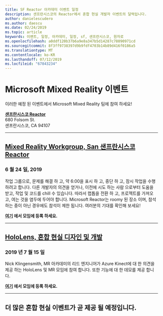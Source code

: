 ```yaml
---
title: SF Reactor 아카데미 이벤트 일정
description: 샌프란시스코의 Reactor에서 혼합 현실 개발자 이벤트의 달력입니다.
author: danielescudero
ms.author: daescu
ms.date: 02/24/2019
ms.topic: article
keywords: 이벤트, 일정, 아카데미, 일정, sf, 샌프란시스코, 원자로
ms.openlocfilehash: a0ddf120b37b6a9e8a347b5d14287c78090971cd
ms.sourcegitcommit: 8f3ff9738397d9b9fdf4703b14b89d416f0186a5
ms.translationtype: MT
ms.contentlocale: ko-KR
ms.lasthandoff: 07/12/2019
ms.locfileid: "67843234"
---
```

# <a name="microsoft-mixed-reality-events"></a>Microsoft Mixed Reality 이벤트

이러한 예정 된 이벤트에서 Microsoft Mixed Reality 팀에 참여 하세요!

**[샌프란시스코 Reactor](https://developer.microsoft.com/reactor/#ReactorSF)**<br>
680 Folsom St.<br>
샌프란시스코, CA 94107


---
## <a name="mixed-reality-workgroup-san-francisco-reactorhttpsemea01safelinksprotectionoutlookcomurlhttps3a2f2fwwwmeetupcom2fhololens-mr2fdata027c017cdaescu40microsoftcom7ca8ddee063b7949a9992308d6903e62b07c72f988bf86f141af91ab2d7cd011db477c17c07c636854994961124360sdataymnaaiwvxij700mo9gj2boz4w82bgkdjdhijhytfczcfu3dreserved0"></a>**[Mixed Reality Workgroup, San 샌프란시스코 Reactor](https://emea01.safelinks.protection.outlook.com/?url=https%3A%2F%2Fwww.meetup.com%2Fhololens-mr%2F&data=02%7C01%7Cdaescu%40microsoft.com%7Ca8ddee063b7949a9992308d6903e62b0%7C72f988bf86f141af91ab2d7cd011db47%7C1%7C0%7C636854994961124360&sdata=YmnAAiWVxIJ700mO9gj%2BOz4W8%2BgKDjDhiJhYtfCzCFU%3D&reserved=0)**
### <a name="june-24-2019"></a>6 월 24 일, 2019
작업 그룹으로, 문제를 해결 하 고, 약 6:00을 표시 하 고, 중단 하 고, 잠시 작업을 수행 하려고 합니다. 다른 개발자의 의견을 얻거나, 이전에 시도 하는 사람 으로부터 도움을 받고, 작업 및 코드를 chill 수 있습니다. 따라서 랩톱을 전환 하 고, 프로젝트를 가져오고, 여는 것을 염두에 두어야 합니다. Microsoft Reactor는 roomy 된 장소 이며, 참석 하는 중이 아닌 경우에도 참석이 제한 됩니다. 여러분의 기대를 확인해 보세요!

**[여기](https://emea01.safelinks.protection.outlook.com/?url=https%3A%2F%2Fwww.meetup.com%2Fhololens-mr%2F&data=02%7C01%7Cdaescu%40microsoft.com%7Ca8ddee063b7949a9992308d6903e62b0%7C72f988bf86f141af91ab2d7cd011db47%7C1%7C0%7C636854994961124360&sdata=YmnAAiWVxIJ700mO9gj%2BOz4W8%2BgKDjDhiJhYtfCzCFU%3D&reserved=0) 에서 모임에 등록 하세요.**

---
## <a name="hololens-mixed-reality-design-and-developmenthttpswwwmeetupcomhololens-mrevents262616626"></a>**[HoloLens, 혼합 현실 디자인 및 개발](https://www.meetup.com/hololens-mr/events/262616626/)**
### <a name="july-15-2019"></a>2019 년 7 월 15 일
Nick Klingensmith, MR 아카데미의 리드 엔지니어가 Azure Kinect에 대 한 의견을 제공 하는 HoloLens 및 MR 모임에 참여 합니다. 또한 기능에 대 한 데모를 제공 합니다.

**[여기](https://www.meetup.com/hololens-mr/events/262616626/) 에서 모임에 등록 하세요.**

---
## <a name="more-mixed-reality-events-coming-soon"></a>더 많은 혼합 현실 이벤트가 곧 제공 될 예정입니다.

